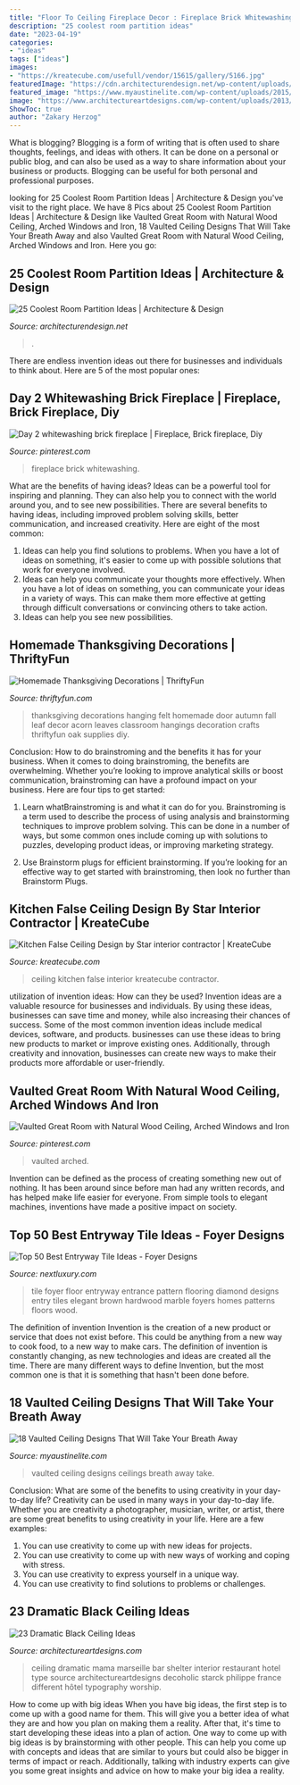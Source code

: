 ```yaml
---
title: "Floor To Ceiling Fireplace Decor : Fireplace Brick Whitewashing"
description: "25 coolest room partition ideas"
date: "2023-04-19"
categories:
- "ideas"
tags: ["ideas"]
images:
- "https://kreatecube.com/usefull/vendor/15615/gallery/5166.jpg"
featuredImage: "https://cdn.architecturendesign.net/wp-content/uploads/2014/08/3137.jpg"
featured_image: "https://www.myaustinelite.com/wp-content/uploads/2015/01/rustic-vaulted-ceilings-with-chandelier-683x1024.jpg"
image: "https://www.architectureartdesigns.com/wp-content/uploads/2013/11/2117.jpg"
ShowToc: true
author: "Zakary Herzog"
---
```



What is blogging?
Blogging is a form of writing that is often used to share thoughts, feelings, and ideas with others. It can be done on a personal or public blog, and can also be used as a way to share information about your business or products. Blogging can be useful for both personal and professional purposes.

	

		
looking for 25 Coolest Room Partition Ideas | Architecture &amp; Design you've visit to the right place. We have 8 Pics about 25 Coolest Room Partition Ideas | Architecture &amp; Design like Vaulted Great Room with Natural Wood Ceiling, Arched Windows and Iron, 18 Vaulted Ceiling Designs That Will Take Your Breath Away and also Vaulted Great Room with Natural Wood Ceiling, Arched Windows and Iron. Here you go:
		
    
## 25 Coolest Room Partition Ideas | Architecture &amp; Design

<img loading=lazy src="https://cdn.architecturendesign.net/wp-content/uploads/2014/08/3137.jpg" onerror="this.onerror=null;this.src='https://tse2.mm.bing.net/th?id=OIP.0U4_h8rUDRzr4zKdHGWjhgHaLK&amp;pid=15.1';" alt="25 Coolest Room Partition Ideas | Architecture &amp; Design">

_Source: architecturendesign.net_

>. 

	

There are endless invention ideas out there for businesses and individuals to think about. Here are 5 of the most popular ones:

    
## Day 2 Whitewashing Brick Fireplace | Fireplace, Brick Fireplace, Diy

<img loading=lazy src="https://i.pinimg.com/736x/90/58/77/90587710dd2978f031a979f5d89afcd5--diy-fireplace-brick-fireplaces.jpg" onerror="this.onerror=null;this.src='https://tse1.mm.bing.net/th?id=OIP.kfMU4SevOO6WEvfTPHosTgDhEs&amp;pid=15.1';" alt="Day 2 whitewashing brick fireplace | Fireplace, Brick fireplace, Diy">

_Source: pinterest.com_

>fireplace brick whitewashing. 

	

What are the benefits of having ideas?
Ideas can be a powerful tool for inspiring and planning. They can also help you to connect with the world around you, and to see new possibilities. There are several benefits to having ideas, including improved problem solving skills, better communication, and increased creativity. Here are eight of the most common: 
1. Ideas can help you find solutions to problems. When you have a lot of ideas on something, it's easier to come up with possible solutions that work for everyone involved.
2. Ideas can help you communicate your thoughts more effectively. When you have a lot of ideas on something, you can communicate your ideas in a variety of ways. This can make them more effective at getting through difficult conversations or convincing others to take action. 
3. Ideas can help you see new possibilities.

    
## Homemade Thanksgiving Decorations | ThriftyFun

<img loading=lazy src="http://img.thrfun.com/img/022/226/finished_project_on_wall_m7.jpg" onerror="this.onerror=null;this.src='https://tse3.mm.bing.net/th?id=OIP.Sh3FR4sxvyy5SO0vUGNnPwAAAA&amp;pid=15.1';" alt="Homemade Thanksgiving Decorations | ThriftyFun">

_Source: thriftyfun.com_

>thanksgiving decorations hanging felt homemade door autumn fall leaf decor acorn leaves classroom hangings decoration crafts thriftyfun oak supplies diy. 

	

Conclusion: How to do brainstroming and the benefits it has for your business.
When it comes to doing brainstroming, the benefits are overwhelming. Whether you’re looking to improve analytical skills or boost communication, brainstroming can have a profound impact on your business. Here are four tips to get started:
1. Learn whatBrainstroming is and what it can do for you. Brainstroming is a term used to describe the process of using analysis and brainstorming techniques to improve problem solving. This can be done in a number of ways, but some common ones include coming up with solutions to puzzles, developing product ideas, or improving marketing strategy.

2. Use Brainstorm plugs for efficient brainstorming. If you’re looking for an effective way to get started with brainstroming, then look no further than Brainstorm Plugs.

    
## Kitchen False Ceiling Design By Star Interior Contractor | KreateCube

<img loading=lazy src="https://kreatecube.com/usefull/vendor/15615/gallery/5166.jpg" onerror="this.onerror=null;this.src='https://tse1.mm.bing.net/th?id=OIP.eCUGVOjBLnAReKRC8e6gyQHaGK&amp;pid=15.1';" alt="Kitchen False Ceiling Design by Star interior contractor | KreateCube">

_Source: kreatecube.com_

>ceiling kitchen false interior kreatecube contractor. 

	

utilization of invention ideas: How can they be used?
Invention ideas are a valuable resource for businesses and individuals. By using these ideas, businesses can save time and money, while also increasing their chances of success. Some of the most common invention ideas include medical devices, software, and products. businesses can use these ideas to bring new products to market or improve existing ones. Additionally, through creativity and innovation, businesses can create new ways to make their products more affordable or user-friendly.

    
## Vaulted Great Room With Natural Wood Ceiling, Arched Windows And Iron

<img loading=lazy src="https://i.pinimg.com/736x/f9/aa/7d/f9aa7db298611d248e59df23de28a855.jpg" onerror="this.onerror=null;this.src='https://tse1.mm.bing.net/th?id=OIP.tgSn21kd1EBNYbPmXTKbzAHaLI&amp;pid=15.1';" alt="Vaulted Great Room with Natural Wood Ceiling, Arched Windows and Iron">

_Source: pinterest.com_

>vaulted arched. 

	

Invention can be defined as the process of creating something new out of nothing. It has been around since before man had any written records, and has helped make life easier for everyone. From simple tools to elegant machines, inventions have made a positive impact on society.

    
## Top 50 Best Entryway Tile Ideas - Foyer Designs

<img loading=lazy src="http://nextluxury.com/wp-content/uploads/entryway-tile-with-hardwood-designs.jpg" onerror="this.onerror=null;this.src='https://tse3.mm.bing.net/th?id=OIP.64vP3uF96sQ3XoZQlGVbSwAAAA&amp;pid=15.1';" alt="Top 50 Best Entryway Tile Ideas - Foyer Designs">

_Source: nextluxury.com_

>tile foyer floor entryway entrance pattern flooring diamond designs entry tiles elegant brown hardwood marble foyers homes patterns floors wood. 

	

The definition of invention
Invention is the creation of a new product or service that does not exist before. This could be anything from a new way to cook food, to a new way to make cars. The definition of invention is constantly changing, as new technologies and ideas are created all the time. There are many different ways to define Invention, but the most common one is that it is something that hasn't been done before.

    
## 18 Vaulted Ceiling Designs That Will Take Your Breath Away

<img loading=lazy src="https://www.myaustinelite.com/wp-content/uploads/2015/01/rustic-vaulted-ceilings-with-chandelier-683x1024.jpg" onerror="this.onerror=null;this.src='https://tse2.mm.bing.net/th?id=OIP.rtzusy1pGR0pkE7M3lcGxAHaLG&amp;pid=15.1';" alt="18 Vaulted Ceiling Designs That Will Take Your Breath Away">

_Source: myaustinelite.com_

>vaulted ceiling designs ceilings breath away take. 

	

Conclusion: What are some of the benefits to using creativity in your day-to-day life?
Creativity can be used in many ways in your day-to-day life. Whether you are creativity a photographer, musician, writer, or artist, there are some great benefits to using creativity in your life. Here are a few examples:
1. You can use creativity to come up with new ideas for projects.
2. You can use creativity to come up with new ways of working and coping with stress.
3. You can use creativity to express yourself in a unique way.
4. You can use creativity to find solutions to problems or challenges.

    
## 23 Dramatic Black Ceiling Ideas

<img loading=lazy src="https://www.architectureartdesigns.com/wp-content/uploads/2013/11/2117.jpg" onerror="this.onerror=null;this.src='https://tse2.mm.bing.net/th?id=OIP.TBcuRHfllwe0n2_KX7UF2gAAAA&amp;pid=15.1';" alt="23 Dramatic Black Ceiling Ideas">

_Source: architectureartdesigns.com_

>ceiling dramatic mama marseille bar shelter interior restaurant hotel type source architectureartdesigns decoholic starck philippe france different hôtel typography worship. 

	

How to come up with big ideas
When you have big ideas, the first step is to come up with a good name for them. This will give you a better idea of what they are and how you plan on making them a reality. After that, it's time to start developing these ideas into a plan of action.
One way to come up with big ideas is by brainstorming with other people. This can help you come up with concepts and ideas that are similar to yours but could also be bigger in terms of impact or reach. Additionally, talking with industry experts can give you some great insights and advice on how to make your big idea a reality.

